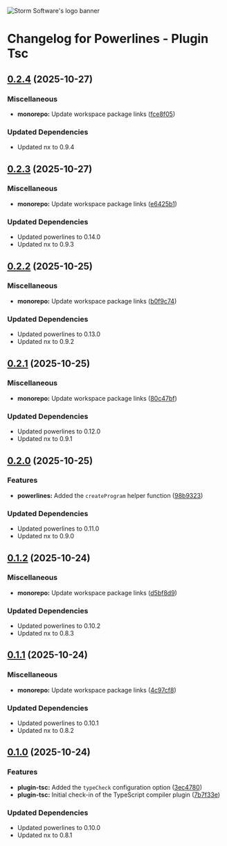 ![Storm Software's logo banner](https://public.storm-cdn.com/brand-banner.png)

# Changelog for Powerlines - Plugin Tsc

## [0.2.4](https://github.com/storm-software/powerlines/releases/tag/plugin-tsc%400.2.4) (2025-10-27)

### Miscellaneous

- **monorepo:** Update workspace package links
  ([fce8f05](https://github.com/storm-software/powerlines/commit/fce8f05))

### Updated Dependencies

- Updated nx to 0.9.4

## [0.2.3](https://github.com/storm-software/powerlines/releases/tag/plugin-tsc%400.2.3) (2025-10-27)

### Miscellaneous

- **monorepo:** Update workspace package links
  ([e6425b1](https://github.com/storm-software/powerlines/commit/e6425b1))

### Updated Dependencies

- Updated powerlines to 0.14.0
- Updated nx to 0.9.3

## [0.2.2](https://github.com/storm-software/powerlines/releases/tag/plugin-tsc%400.2.2) (2025-10-25)

### Miscellaneous

- **monorepo:** Update workspace package links
  ([b0f9c74](https://github.com/storm-software/powerlines/commit/b0f9c74))

### Updated Dependencies

- Updated powerlines to 0.13.0
- Updated nx to 0.9.2

## [0.2.1](https://github.com/storm-software/powerlines/releases/tag/plugin-tsc%400.2.1) (2025-10-25)

### Miscellaneous

- **monorepo:** Update workspace package links
  ([80c47bf](https://github.com/storm-software/powerlines/commit/80c47bf))

### Updated Dependencies

- Updated powerlines to 0.12.0
- Updated nx to 0.9.1

## [0.2.0](https://github.com/storm-software/powerlines/releases/tag/plugin-tsc%400.2.0) (2025-10-25)

### Features

- **powerlines:** Added the `createProgram` helper function
  ([98b9323](https://github.com/storm-software/powerlines/commit/98b9323))

### Updated Dependencies

- Updated powerlines to 0.11.0
- Updated nx to 0.9.0

## [0.1.2](https://github.com/storm-software/powerlines/releases/tag/plugin-tsc%400.1.2) (2025-10-24)

### Miscellaneous

- **monorepo:** Update workspace package links
  ([d5bf8d9](https://github.com/storm-software/powerlines/commit/d5bf8d9))

### Updated Dependencies

- Updated powerlines to 0.10.2
- Updated nx to 0.8.3

## [0.1.1](https://github.com/storm-software/powerlines/releases/tag/plugin-tsc%400.1.1) (2025-10-24)

### Miscellaneous

- **monorepo:** Update workspace package links
  ([4c97cf8](https://github.com/storm-software/powerlines/commit/4c97cf8))

### Updated Dependencies

- Updated powerlines to 0.10.1
- Updated nx to 0.8.2

## [0.1.0](https://github.com/storm-software/powerlines/releases/tag/plugin-tsc%400.1.0) (2025-10-24)

### Features

- **plugin-tsc:** Added the `typeCheck` configuration option
  ([3ec4780](https://github.com/storm-software/powerlines/commit/3ec4780))
- **plugin-tsc:** Initial check-in of the TypeScript compiler plugin
  ([7b7f33e](https://github.com/storm-software/powerlines/commit/7b7f33e))

### Updated Dependencies

- Updated powerlines to 0.10.0
- Updated nx to 0.8.1
